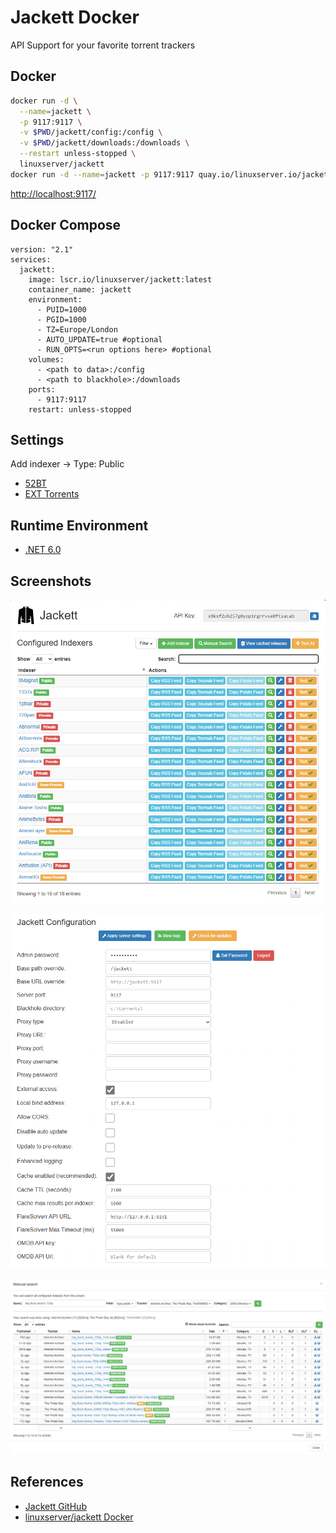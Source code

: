 # Jackett Docker

API Support for your favorite torrent trackers

## Docker
```sh
docker run -d \
  --name=jackett \
  -p 9117:9117 \
  -v $PWD/jackett/config:/config \
  -v $PWD/jackett/downloads:/downloads \
  --restart unless-stopped \
  linuxserver/jackett
docker run -d --name=jackett -p 9117:9117 quay.io/linuxserver.io/jackett
```
[http://localhost:9117/](http://localhost:9117/)

## Docker Compose
```
version: "2.1"
services:
  jackett:
    image: lscr.io/linuxserver/jackett:latest
    container_name: jackett
    environment:
      - PUID=1000
      - PGID=1000
      - TZ=Europe/London
      - AUTO_UPDATE=true #optional
      - RUN_OPTS=<run options here> #optional
    volumes:
      - <path to data>:/config
      - <path to blackhole>:/downloads
    ports:
      - 9117:9117
    restart: unless-stopped
```

## Settings
Add indexer -> Type: Public
- [52BT](https://www.529053.xyz/)
- [EXT Torrents](https://ext.to/)

## Runtime Environment
- [.NET 6.0](https://dotnet.microsoft.com/download/dotnet)

## Screenshots
![](https://raw.githubusercontent.com/Jackett/Jackett/master/.github/jackett-screenshot1.png)

![](https://raw.githubusercontent.com/Jackett/Jackett/master/.github/jackett-screenshot2.png)

![](https://raw.githubusercontent.com/Jackett/Jackett/master/.github/jackett-screenshot3.png)

## References
- [Jackett GitHub](https://github.com/Jackett/Jackett)
- [linuxserver/jackett Docker](https://hub.docker.com/r/linuxserver/jackett)